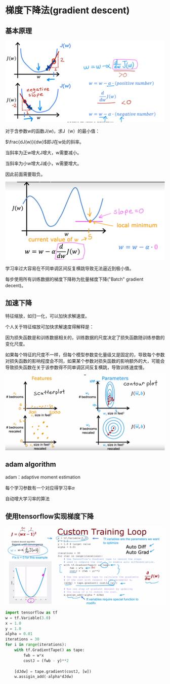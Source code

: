 # 梯度下降法(gradient descent)

## 基本原理

![image-20230119115326796](./%E6%A2%AF%E5%BA%A6%E4%B8%8B%E9%99%8D%E6%B3%95.assets/image-20230119115326796.png)

对于含参数w的函数J(w)，求J（w）的最小值：

$\frac{dJ(w)}{dw}$即J在w处的斜率。

当斜率为正w增大J增大，w需要减小。

当斜率为小w增大J减小，w需要增大。

因此前面需要取负。



![image-20230119120744337](./%E6%A2%AF%E5%BA%A6%E4%B8%8B%E9%99%8D%E6%B3%95.assets/image-20230119120744337.png)

学习率过大容易在不同单调区间反复横跳导致无法逼近到极小值。



每步使用所有训练数据的梯度下降称为批量梯度下降("Batch" gradient decent)。

## 加速下降

特征缩放，如归一化，可以加快求解速度。

个人关于特征缩放可加快求解速度得解释是：

因为损失函数是和训练数据相关的，训练数据的尺度决定了损失函数随训练参数的变化尺度。

如果每个特征的尺度不一样，但每个模型参数变化量级又是固定的，导致每个参数对损失函数的影响程度会不同，如果某个参数对损失函数的影响额外的大，可能会导致损失函数在关于该参数得不同单调区间反复横跳，导致训练速度慢。

![image-20230128000005666](./%E6%A2%AF%E5%BA%A6%E4%B8%8B%E9%99%8D%E6%B3%95.assets/image-20230128000005666.png)

## adam algorithm

adam：adaptive moment estimation

每个学习参数有一个对应得学习率$\alpha$

自动增大学习率的算法

## 使用tensorflow实现梯度下降

![image-20230219152918171](./%E6%A2%AF%E5%BA%A6%E4%B8%8B%E9%99%8D%E6%B3%95.assets/image-20230219152918171.png)

```python
import tensorflow as tf
w = tf.Variable(3.0)
x = 1.0
y = 1.0
alpha = 0.01
iterations = 30
for i in range(iterations):
    with tf.GradientTape() as tape:
        fwb = w*x
        costJ = (fwb - y)**2

    [dJdw] = tape.gradient(costJ, [w])
    w.assigin_add(-alpha*dJdw)

```

